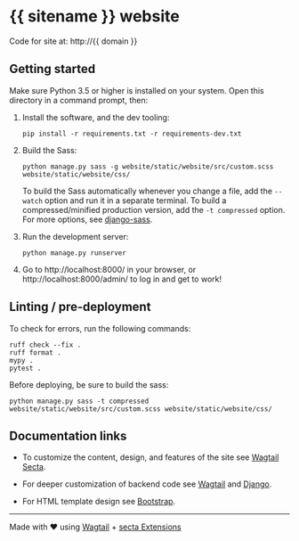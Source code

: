 # {{ sitename }} website

Code for site at: http://{{ domain }}


## Getting started

Make sure Python 3.5 or higher is installed on your system.
Open this directory in a command prompt, then:

1. Install the software, and the dev tooling:
   ```
   pip install -r requirements.txt -r requirements-dev.txt
   ```

2. Build the Sass:
   ```
   python manage.py sass -g website/static/website/src/custom.scss website/static/website/css/
   ```

   To build the Sass automatically whenever you change a file, add the `--watch`
   option and run it in a separate terminal. To build a compressed/minified
   production version, add the `-t compressed` option. For more options, see
   [django-sass](https://github.com/SectaCyber/django-sass/).

3. Run the development server:
   ```
   python manage.py runserver
   ```

4. Go to http://localhost:8000/ in your browser, or http://localhost:8000/admin/
   to log in and get to work!


## Linting / pre-deployment

To check for errors, run the following commands:

```
ruff check --fix .
ruff format .
mypy .
pytest .
```

Before deploying, be sure to build the sass:

```
python manage.py sass -t compressed website/static/website/src/custom.scss website/static/website/css/
```


## Documentation links

* To customize the content, design, and features of the site see
  [Wagtail Secta](https://docs.Secta.dev/wagtail-Secta/).

* For deeper customization of backend code see
  [Wagtail](http://docs.wagtail.io/) and
  [Django](https://docs.djangoproject.com/).

* For HTML template design see [Bootstrap](https://getbootstrap.com/).

---

Made with ♥ using [Wagtail](https://wagtail.io/) +
[secta Extensions](https://www.Secta.dev/cms/)
